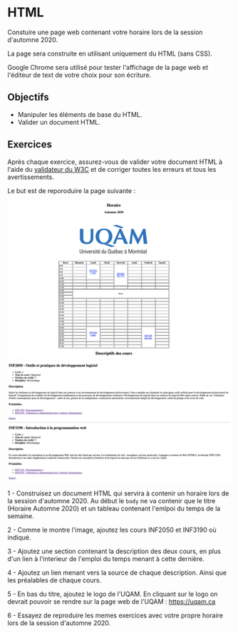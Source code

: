 # HTML

Constuire une page web contenant votre horaire lors de la session d'automne 2020.

La page sera construite en utilisant uniquement du HTML (sans CSS).

Google Chrome sera utilisé pour tester l'affichage de la page web et l'éditeur de text de votre choix pour son écriture.

## Objectifs 

- Manipuler les éléments de base du HTML.
- Valider un document HTML.

## Exercices

Après chaque exercice, assurez-vous de valider votre document HTML à l'aide du [validateur du W3C](https://validator.w3.org/#validate_by_input) et de corriger toutes les erreurs et tous les avertissements.

Le but est de reporoduire la page suivante :

![](./img/Partie1.png)
![](./img/Partie2.png)

1 - Construisez un document HTML qui servira à contenir un horaire lors de la session d'automne 2020.
Au début le `body` ne va contenir que le titre (Horaire Automne 2020) et un tableau contenant l'emlpoi du temps de la semaine.

2 - Comme le montre l'image, ajoutez les cours INF2050 et INF3190 où indiqué.

3 - Ajoutez une section contenant la description des deux cours, en plus d'un lien à l'interieur de l'emploi du temps menant à cette dernière.

4 - Ajoutez un lien menant vers la source de chaque description. Ainsi que les préalables de chaque cours.

5 - En bas du titre, ajoutez le logo de l'UQAM.
En cliquant sur le logo on devrait pouvoir se rendre sur la page web de l'UQAM : https://uqam.ca

6 - Essayez de reproduire les memes exercices avec votre propre horaire lors de la session d'automne 2020.
